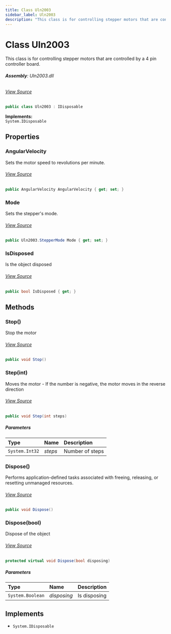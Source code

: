 ```yaml
---
title: Class Uln2003
sidebar_label: Uln2003
description: "This class is for controlling stepper motors that are controlled by a 4 pin controller board."
---
```

# Class Uln2003
This class is for controlling stepper motors that are controlled by a 4 pin controller board.

###### **Assembly**: Uln2003.dll
###### [View Source](https://github.com/WildernessLabs/Meadow.Foundation.git/blob/develop/Source/Meadow.Foundation.Peripherals/Motors.Stepper.Uln2003/Driver/Uln2003.cs#L10)
```csharp title="Declaration"
public class Uln2003 : IDisposable
```
**Implements:**  
`System.IDisposable`

## Properties
### AngularVelocity
Sets the motor speed to revolutions per minute.
###### [View Source](https://github.com/WildernessLabs/Meadow.Foundation.git/blob/develop/Source/Meadow.Foundation.Peripherals/Motors.Stepper.Uln2003/Driver/Uln2003.cs#L16)
```csharp title="Declaration"
public AngularVelocity AngularVelocity { get; set; }
```
### Mode
Sets the stepper's mode.
###### [View Source](https://github.com/WildernessLabs/Meadow.Foundation.git/blob/develop/Source/Meadow.Foundation.Peripherals/Motors.Stepper.Uln2003/Driver/Uln2003.cs#L23)
```csharp title="Declaration"
public Uln2003.StepperMode Mode { get; set; }
```
### IsDisposed
Is the object disposed
###### [View Source](https://github.com/WildernessLabs/Meadow.Foundation.git/blob/develop/Source/Meadow.Foundation.Peripherals/Motors.Stepper.Uln2003/Driver/Uln2003.cs#L63)
```csharp title="Declaration"
public bool IsDisposed { get; }
```
## Methods
### Stop()
Stop the motor
###### [View Source](https://github.com/WildernessLabs/Meadow.Foundation.git/blob/develop/Source/Meadow.Foundation.Peripherals/Motors.Stepper.Uln2003/Driver/Uln2003.cs#L142)
```csharp title="Declaration"
public void Stop()
```
### Step(int)
Moves the motor - If the number is negative, the motor moves in the reverse direction
###### [View Source](https://github.com/WildernessLabs/Meadow.Foundation.git/blob/develop/Source/Meadow.Foundation.Peripherals/Motors.Stepper.Uln2003/Driver/Uln2003.cs#L156)
```csharp title="Declaration"
public void Step(int steps)
```

##### Parameters

| Type | Name | Description |
|:--- |:--- |:--- |
| `System.Int32` | *steps* | Number of steps |

### Dispose()
Performs application-defined tasks associated with freeing, releasing, or resetting unmanaged resources.
###### [View Source](https://github.com/WildernessLabs/Meadow.Foundation.git/blob/develop/Source/Meadow.Foundation.Peripherals/Motors.Stepper.Uln2003/Driver/Uln2003.cs#L201)
```csharp title="Declaration"
public void Dispose()
```
### Dispose(bool)
Dispose of the object
###### [View Source](https://github.com/WildernessLabs/Meadow.Foundation.git/blob/develop/Source/Meadow.Foundation.Peripherals/Motors.Stepper.Uln2003/Driver/Uln2003.cs#L211)
```csharp title="Declaration"
protected virtual void Dispose(bool disposing)
```

##### Parameters

| Type | Name | Description |
|:--- |:--- |:--- |
| `System.Boolean` | *disposing* | Is disposing |


## Implements

* `System.IDisposable`
